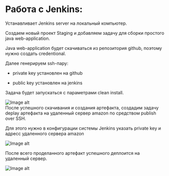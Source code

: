 # Работа с Jenkins:  

Устанавливает Jenkins server на локальный компьютер. 

Создаем новый проект Staging и добавляем задачу для сборки простого java web-application.  

Java web-application будет скачиваться из репозитория github, поэтому нужно создать credentional.  

Далее генерируем ssh-пару:  

- private key установлен на github  

- public key установлен на jenkins  

Задача будет запускаться с параметрами clean install.  


![Image alt](https://github.com/impalla215/Dev-Ops/blob/master/screens/Jenkins2.jpg)  
После успешного скачивания и создания артефакта, создадим задачу deplay артефакта на удаленный сервер amazon по средством publish over SSH.  

Для этого нужно в конфигурации системы Jenkins указать private key и адресс удаленного сервера amazon  


![Image alt](https://github.com/impalla215/Dev-Ops/blob/master/screens/Jenkins1.jpg)  



После всего проделанного артефакт успешного деплоится на удаленный сервер. 



![Image alt](https://github.com/impalla215/Dev-Ops/blob/master/screens/Jenkins3.jpg)  







